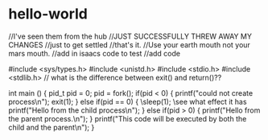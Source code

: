 # hello-world
//I've seen them from the hub
//JUST SUCCESSFULLY THREW AWAY MY CHANGES
//just to get settled
//that's it.
//Use your earth mouth not your mars mouth.
//add in isaacs code to test
//add code

#include <sys/types.h>
#include <unistd.h>
#include <stdio.h>
#include <stdlib.h>
// what is the difference between exit() and return()??


int main () {
  pid_t pid = 0;
  pid = fork();
  if(pid < 0) {
    printf("could not create process\n");
    exit(1);
  } else if(pid == 0) { 
    \\sleep(1);
    \\see what effect it has
    printf("Hello from the child process\n");
  } else if(pid > 0) {
  printf("Hello from the parent process.\n");
  }
  printf("This code will be executed by both the child and the parent\n");
}
